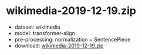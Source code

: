 # wikimedia-2019-12-19.zip

* dataset: wikimedia
* model: transformer-align
* pre-processing: normalization + SentencePiece
* download: [wikimedia-2019-12-19.zip](https://object.pouta.csc.fi/OPUS-MT-dev/srn-en/wikimedia-2019-12-19.zip)

